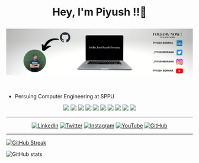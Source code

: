 # <p align="center"> Hey, I'm Piyush !!👋  </p>

<p align="center">
<img src="https://github.com/piyushborana/piyushborana/blob/main/Banner%20Image.png">
 </p>
 
 <br>

<ul>
 <li>Persuing Computer Engineering at SPPU</li>
</ul>
 
<p align="center">
<img src="https://img.shields.io/badge/Python-FFD43B?style=for-the-badge&logo=python&logoColor=blue">
<img src="https://img.shields.io/badge/HTML5-E34F26?style=for-the-badge&logo=html5&logoColor=white">
<img src="https://img.shields.io/badge/CSS3-1572B6?style=for-the-badge&logo=css3&logoColor=white">
<img src="https://img.shields.io/badge/Bootstrap-7952B3?style=for-the-badge&logo=bootstrap&logoColor=white">
<img src="https://img.shields.io/badge/Tailwind CSS-06B6D4?style=for-the-badge&logo=tailwindcss&logoColor=white">
<img src="https://img.shields.io/badge/JavaScript-F7DF1E?style=for-the-badge&logo=javascript&logoColor=white">
<img src="https://img.shields.io/badge/ReactJS-61DAFB?style=for-the-badge&logo=react&logoColor=white">
<img src="https://img.shields.io/badge/NodeJS-339933?style=for-the-badge&logo=node.js&logoColor=white">
<img src="https://img.shields.io/badge/MongoDB-47A248?style=for-the-badge&logo=mongodb&logoColor=white">
<img src="https://img.shields.io/badge/MySQL-4479A1?style=for-the-badge&logo=mysql&logoColor=white">
</p>
 
 <hr>
 
<p align="center">
<a href="https://www.linkedin.com/mwlite/in/piyush-borana-835075210" target="_blank"><img alt="LinkedIn" src="https://img.shields.io/badge/linkedin-%230077B5.svg?style=for-the-badge&logo=linkedin&logoColor=white"/></a>
<a href="https://twitter.com/_piyushborana" target="_blank"><img alt="Twitter" src="https://img.shields.io/badge/piyush borana-%231DA1F2.svg?style=for-the-badge&logo=Twitter&logoColor=white"/></a>
<a href="https://www.instagram.com/_piyushborana/" target="_blank"><img alt="Instagram" src="https://img.shields.io/badge/piyush borana-%23E4405F.svg?style=for-the-badge&logo=Instagram&logoColor=white"/></a>
 <a href="https://youtube.com/channel/UCXmlYW1-F6s3_5aFP90P-7Q" target="_blank"><img alt="YouTube" src="https://img.shields.io/badge/piyush borana-%23FF0000.svg?style=for-the-badge&logo=YouTube&logoColor=white"/></a>
<a href="https://github.com/piyushborana"><img alt="GitHub" src="https://img.shields.io/badge/github-%23121011.svg?style=for-the-badge&logo=github&logoColor=white"/></a>

</p>

<hr>

[![GitHub Streak](https://github-readme-streak-stats.herokuapp.com/?user=piyushborana&theme=radical)](https://git.io/streak-stats) 

![GitHub stats](https://github-readme-stats.vercel.app/api?username=piyushborana&show_icons=true&theme=radical)
